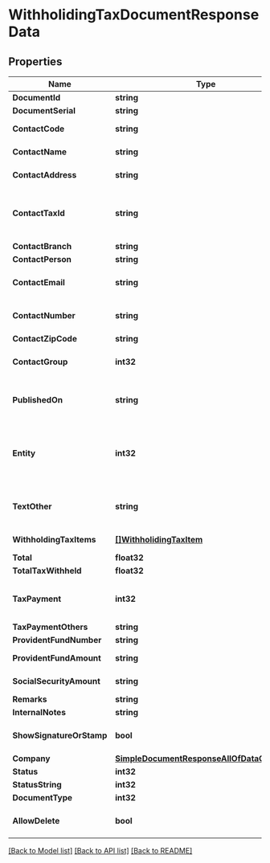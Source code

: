 # WithholidingTaxDocumentResponseData

## Properties

Name | Type | Description | Notes
------------ | ------------- | ------------- | -------------
**DocumentId** | **string** | เลข Id เอกสารใบหัก ณ ที่จ่าย | [optional] 
**DocumentSerial** | **string** | เลขที่เอกสารใบหัก ณ ที่จ่าย | [optional] 
**ContactCode** | **string** | รหัส ผู้จำหน่าย หรือ ผู้จำหน่าย/ลูกค้า | [optional] 
**ContactName** | **string** | ชื่อ ผู้จำหน่าย หรือ ผู้จำหน่าย/ลูกค้า | [optional] 
**ContactAddress** | **string** | ที่อยู่ ผู้จำหน่าย หรือ ผู้จำหน่าย/ลูกค้า | [optional] 
**ContactTaxId** | **string** | เลขประจำตัวผู้เสียภาษี ผู้จำหน่าย หรือ ผู้จำหน่าย/ลูกค้า &lt;br&gt; (ถ้ามีจำเป็นต้องครบ 13 หลัก) &lt;br&gt; &lt;ex&gt;Example: 1234567890123 &lt;/ex&gt; | [optional] 
**ContactBranch** | **string** | สำนักงาน/สาขา | [optional] 
**ContactPerson** | **string** | ชื่อผู้ติดต่อ | [optional] 
**ContactEmail** | **string** | อีเมลผู้ติดต่อ &lt;br&gt; &lt;ex&gt;Example: contact@email.com&lt;/ex&gt; | [optional] 
**ContactNumber** | **string** | เบอร์มือถือผู้ติดต่อ &lt;br&gt; &lt;ex&gt;Example: 099-999-9999&lt;/ex&gt; | [optional] 
**ContactZipCode** | **string** | รหัสไปรษณีย์ติดต่อ | [optional] 
**ContactGroup** | **int32** | ประผู้ติดต่อ &lt;br&gt; 1 &#x3D; บุคคลธรรมดา &lt;br&gt; 3 &#x3D; นิติบุคคล | [optional] [default to 1]
**PublishedOn** | **string** | วันที่เอกสาร รูปแบบ yyyy-MM-dd &lt;br&gt; &lt;ex&gt;Example: 2020-01-01&lt;/ex&gt; | [optional] 
**Entity** | **int32** | แบบฟอร์มเอกสารหัก ณ ที่จ่าย &lt;br&gt; ภงด 3 &#x3D; 1 &lt;br&gt; ภงด 53 &#x3D; 3 &lt;br&gt; ภงด 1ก &#x3D; 1 &lt;br&gt; ภงด 1ก (พิเศษ) &#x3D; 7 &lt;br&gt; ภงด 2 &#x3D; 9 &lt;br&gt; ภงด 2ก &#x3D; 11 &lt;br&gt; ภงด 3ก &#x3D; 13 | [optional] [default to 1]
**TextOther** | **string** | ระบุปีของเอกสาร เช่น 2020 (สำหรับแบบฟอร์มเอกสาร ภงด 1ก หรือ ภงด 1ก (พิเศษ) Example: 2020 | [optional] 
**WithholdingTaxItems** | [**[]WithholidingTaxItem**](WithholidingTaxItem.md) | รายการหัก ของเอกสารหัก ณ ที่จ่าย | [optional] 
**Total** | **float32** | จำนวนเงิน (ไม่รวมภาษี) | [optional] 
**TotalTaxWithheld** | **float32** | ภาษีที่หัก | [optional] 
**TaxPayment** | **int32** | ผู้จ่ายเงิน &lt;br&gt; 1 &#x3D; ภาษีหัก ณ ที่จ่าย &lt;br&gt; 3 &#x3D; ออกภาษีให้ตลอดไป &lt;br&gt; 5 &#x3D; ออกภาษีให้ครั้งเดียว &lt;br&gt; 7 &#x3D; อื่น ๆ | [optional] [default to 1]
**TaxPaymentOthers** | **string** | ข้อความ สำหรับผู้จ่ายเงิน อื่นๆ  | [optional] 
**ProvidentFundNumber** | **string** | ใบอนุญาตเลขที่ | [optional] 
**ProvidentFundAmount** | **string** | จำนวนเงินที่ต้องจ่ายเข้า กองทุนสำรองเลี้ยงชีพ | [optional] 
**SocialSecurityAmount** | **string** | จำนวนเงินที่ต้องจ่ายเข้า กองทุนประกันสังคม | [optional] 
**Remarks** | **string** | หมายเหตุเอกสาร | [optional] 
**InternalNotes** | **string** | โน๊ตภายในบริษัท | [optional] 
**ShowSignatureOrStamp** | **bool** | ลายเซ็นอิเล็กทรอนิกส์และตรายาง | [optional] [default to true]
**Company** | [**SimpleDocumentResponseAllOfDataCompany**](SimpleDocumentResponse_allOf_data_company.md) |  | [optional] 
**Status** | **int32** | เลขสถานะเอกสารฉบับนี้ | [optional] 
**StatusString** | **int32** | ชื่อสถานะเอกสารฉบับนี้ | [optional] 
**DocumentType** | **int32** | เลขประเภทเอกสารฉบับนี้ | [optional] 
**AllowDelete** | **bool** | สามารถลบเอกสาร :&lt;br&gt; true &#x3D; ลบได้ &lt;br&gt; false &#x3D; ลบไม่ได้ | [optional] 

[[Back to Model list]](../README.md#documentation-for-models) [[Back to API list]](../README.md#documentation-for-api-endpoints) [[Back to README]](../README.md)


